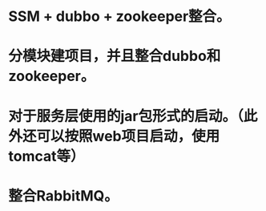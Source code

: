# SSM + dubbo + zookeeper整合。
# 分模块建项目，并且整合dubbo和zookeeper。
# 对于服务层使用的jar包形式的启动。（此外还可以按照web项目启动，使用tomcat等）
# 整合RabbitMQ。
